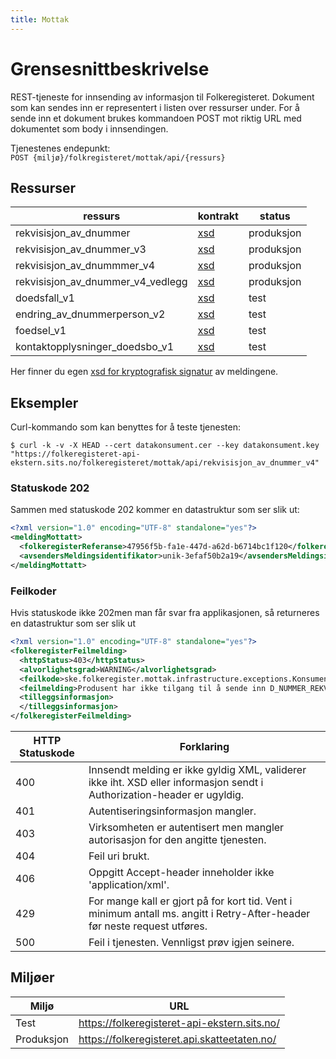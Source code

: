 ```yaml
---
title: Mottak
---
```


# Grensesnittbeskrivelse
REST-tjeneste for innsending av informasjon til Folkeregisteret. Dokument som kan sendes inn er representert i listen over ressurser under. For å sende inn et dokument brukes kommandoen POST mot riktig URL med dokumentet som body i innsendingen.

Tjenestenes endepunkt: <br>
`POST {miljø}/folkregisteret/mottak/api/{ressurs}`

## Ressurser
| ressurs | kontrakt | status |
|---------|----------|--------|
| rekvisisjon_av_dnummer| [xsd](../kontrakter/RekvisisjonAvDNummer_1.0.xsd) | produksjon |
| rekvisisjon_av_dnummer_v3 | [xsd](../kontrakter/RekvisisjonAvDNummer_3.0.xsd) | produksjon |
| rekvisisjon_av_dnummmer_v4 | [xsd](../kontrakter/RekvisisjonAvDNummer_4.0.xsd) | produksjon |
| rekvisisjon_av_dnummer_v4_vedlegg | [xsd](../kontrakter/RekvisisjonAvDNummer_4.0.xsd) | produksjon |
| doedsfall_v1 | [xsd](../kontrakter/MeldingOmDoedsfall_v1.0.xsd) | test |
| endring_av_dnummerperson_v2 | [xsd](../kontrakter/MeldingOmEndringAvPersonMedDNummer_v2.0.xsd) | test |
| foedsel_v1 | [xsd](../kontrakter/Foedselsmelding_1.0.xsd) | test |
| kontaktopplysninger_doedsbo_v1 | [xsd](../kontrakter/MeldingOmKontaktopplysningerForDoedsbo_v1.0.xsd) | test |

Her finner du egen  [xsd for kryptografisk signatur](../kontrakter/DigitalSignatur.xsd) av meldingene.

## Eksempler

Curl-kommando som kan benyttes for å teste tjenesten:

`$ curl -k -v -X HEAD --cert datakonsument.cer --key datakonsument.key "https://folkeregisteret-api-ekstern.sits.no/folkeregisteret/mottak/api/rekvisisjon_av_dnummer_v4"`

### Statuskode 202
Sammen med statuskode 202 kommer en datastruktur som ser slik ut:

```xml
<?xml version="1.0" encoding="UTF-8" standalone="yes"?>
<meldingMottatt>
  <folkeregisterReferanse>47956f5b-fa1e-447d-a62d-b6714bc1f120</folkeregisterReferanse>
  <avsendersMeldingsidentifikator>unik-3efaf50b2a19</avsendersMeldingsidentifikator>
</meldingMottatt>
```
### Feilkoder
Hvis statuskode ikke 202men man får svar fra applikasjonen, så returneres en datastruktur som ser slik ut

```xml
<?xml version="1.0" encoding="UTF-8" standalone="yes"?>
<folkeregisterFeilmelding>
  <httpStatus>403</httpStatus>
  <alvorlighetsgrad>WARNING</alvorlighetsgrad>
  <feilkode>ske.folkeregister.mottak.infrastructure.exceptions.KonsumentManglerTilgangException</feilkode>
  <feilmelding>Produsent har ikke tilgang til å sende inn D_NUMMER_REKVISISJON_V4</feilmelding>
  <tilleggsinformasjon>
  </tilleggsinformasjon>
</folkeregisterFeilmelding>
```

| HTTP Statuskode |  Forklaring |
|----------|-------|
| 400 | Innsendt melding er ikke gyldig XML, validerer ikke iht. XSD eller informasjon sendt i Authorization-header er ugyldig. |
| 401 | Autentiseringsinformasjon mangler. |
| 403 | Virksomheten er autentisert men mangler autorisasjon for den angitte tjenesten. |
| 404 | Feil uri brukt. |
| 406 | Oppgitt Accept-header inneholder ikke 'application/xml'.|
| 429 | For mange kall er gjort på for kort tid. Vent i minimum antall ms. angitt i Retry-After-header før neste request utføres. |
| 500 | Feil i tjenesten. Vennligst prøv igjen seinere. |

## Miljøer

| Miljø | URL | 
|-------|-----|
| Test| https://folkeregisteret-api-ekstern.sits.no/ | 
| Produksjon | https://folkeregisteret.api.skatteetaten.no/ |  